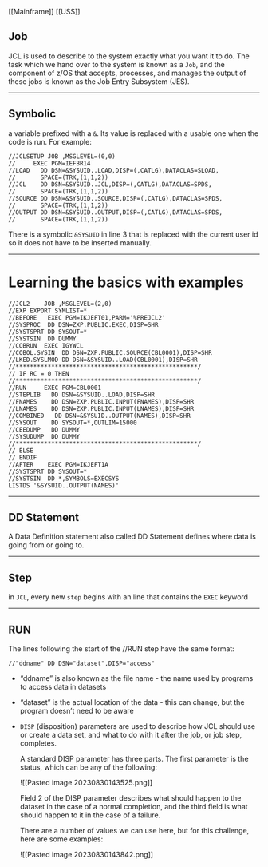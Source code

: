 [[Mainframe]]
[[USS]]
## Job

JCL is used to describe to the system exactly what you want it to do. The task which we hand over to the system is known as a `Job`, and the component of z/OS that accepts, processes, and manages the output of these jobs is known as the Job Entry Subsystem (JES).

-----------------------------
## Symbolic

a variable prefixed with a `&`. Its value is replaced with a usable one when the code is run. For example:

```JCL
//JCLSETUP JOB ,MSGLEVEL=(0,0)
//     EXEC PGM=IEFBR14
//LOAD   DD DSN=&SYSUID..LOAD,DISP=(,CATLG),DATACLAS=SLOAD,
//       SPACE=(TRK,(1,1,2))
//JCL    DD DSN=&SYSUID..JCL,DISP=(,CATLG),DATACLAS=SPDS,
//       SPACE=(TRK,(1,1,2))
//SOURCE DD DSN=&SYSUID..SOURCE,DISP=(,CATLG),DATACLAS=SPDS,
//       SPACE=(TRK,(1,1,2))
//OUTPUT DD DSN=&SYSUID..OUTPUT,DISP=(,CATLG),DATACLAS=SPDS,
//       SPACE=(TRK,(1,1,2))
```

There is a symbolic `&SYSUID` in line 3 that is replaced with the current user id so it does not have to be inserted manually.

--------------------
# Learning the basics with examples

```JCL
//JCL2    JOB ,MSGLEVEL=(2,0)
//EXP EXPORT SYMLIST=*
//BEFORE   EXEC PGM=IKJEFT01,PARM='%PREJCL2'
//SYSPROC  DD DSN=ZXP.PUBLIC.EXEC,DISP=SHR
//SYSTSPRT DD SYSOUT=*
//SYSTSIN  DD DUMMY
//COBRUN  EXEC IGYWCL
//COBOL.SYSIN  DD DSN=ZXP.PUBLIC.SOURCE(CBL0001),DISP=SHR
//LKED.SYSLMOD DD DSN=&SYSUID..LOAD(CBL0001),DISP=SHR
//***************************************************/
// IF RC = 0 THEN
//***************************************************/
//RUN     EXEC PGM=CBL0001
//STEPLIB   DD DSN=&SYSUID..LOAD,DISP=SHR
//FNAMES    DD DSN=ZXP.PUBLIC.INPUT(FNAMES),DISP=SHR
//LNAMES    DD DSN=ZXP.PUBLIC.INPUT(LNAMES),DISP=SHR
//COMBINED   DD DSN=&SYSUID..OUTPUT(NAMES),DISP=SHR
//SYSOUT    DD SYSOUT=*,OUTLIM=15000
//CEEDUMP   DD DUMMY
//SYSUDUMP  DD DUMMY
//***************************************************/
// ELSE
// ENDIF
//AFTER    EXEC PGM=IKJEFT1A
//SYSTSPRT DD SYSOUT=*
//SYSTSIN  DD *,SYMBOLS=EXECSYS
LISTDS '&SYSUID..OUTPUT(NAMES)'
```

--------------------------------
## DD Statement

A Data Definition statement also called DD Statement defines where data is going from or going to.

--------------

## Step

in `JCL`, every new `step` begins with an line that contains the `EXEC` keyword

---------------------------

## RUN

The lines following the start of the //RUN step have the same format: 

```JCL
//"ddname" DD DSN="dataset",DISP="access"
```

- “ddname” is also known as the file name - the name used by programs to access data in datasets
- “dataset” is the actual location of the data - this can change, but the program doesn’t need to be aware
- `DISP` (disposition) parameters are used to describe how JCL should use or create a data set, and what to do with it after the job, or job step, completes.

	A standard DISP parameter has three parts. The first parameter is the status, which can be any of the following:
	
	![[Pasted image 20230830143525.png]]
	
	Field 2 of the DISP parameter describes what should happen to the dataset in the case of a normal completion, and the third field is what should happen to it in the case of a failure.
	
	There are a number of values we can use here, but for this challenge, here are some examples:
	
	![[Pasted image 20230830143842.png]]